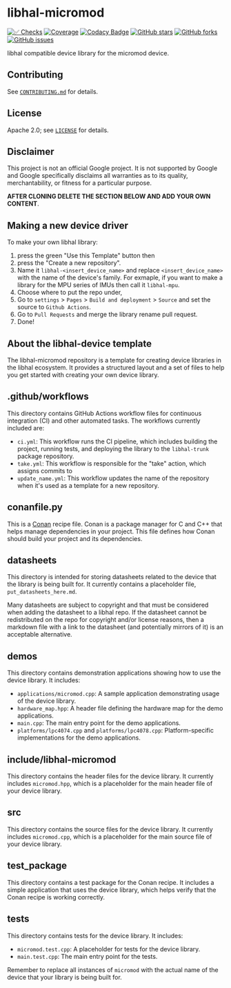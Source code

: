 # libhal-micromod

[![✅ Checks](https://github.com/libhal/libhal-micromod/actions/workflows/ci.yml/badge.svg)](https://github.com/libhal/libhal-micromod/actions/workflows/ci.yml)
[![Coverage](https://libhal.github.io/libhal-micromod/coverage/coverage.svg)](https://libhal.github.io/libhal-micromod/coverage/)
[![Codacy Badge](https://app.codacy.com/project/badge/Grade/b084e6d5962d49a9afcb275d62cd6586)](https://www.codacy.com/gh/libhal/libhal-micromod/dashboard?utm_source=github.com&amp;utm_medium=referral&amp;utm_content=libhal/libhal-micromod&amp;utm_campaign=Badge_Grade)
[![GitHub stars](https://img.shields.io/github/stars/libhal/libhal-micromod.svg)](https://github.com/libhal/libhal-micromod/stargazers)
[![GitHub forks](https://img.shields.io/github/forks/libhal/libhal-micromod.svg)](https://github.com/libhal/libhal-micromod/network)
[![GitHub issues](https://img.shields.io/github/issues/libhal/libhal-micromod.svg)](https://github.com/libhal/libhal-micromod/issues)

libhal compatible device library for the micromod device.

## Contributing

See [`CONTRIBUTING.md`](CONTRIBUTING.md) for details.

## License

Apache 2.0; see [`LICENSE`](LICENSE) for details.

## Disclaimer

This project is not an official Google project. It is not supported by
Google and Google specifically disclaims all warranties as to its quality,
merchantability, or fitness for a particular purpose.

**AFTER CLONING DELETE THE SECTION BELOW AND ADD YOUR OWN CONTENT**.

## Making a new device driver

To make your own libhal library:

1. press the green "Use this Template" button then
2. press the "Create a new repository".
3. Name it `libhal-<insert_device_name>` and replace `<insert_device_name>` with
  the name of the device's family. For exmaple, if you want to make a library
  for the MPU series of IMUs then call it `libhal-mpu`.
4. Choose where to put the repo under,
5. Go to `settings` > `Pages` > `Build and deployment` > `Source` and set the
  source to `Github Actions`.
6. Go to `Pull Requests` and merge the library rename pull request.
7. Done!

## About the libhal-device template

The libhal-micromod repository is a template for creating device libraries in
the libhal ecosystem. It provides a structured layout and a set of files to help
you get started with creating your own device library.

## .github/workflows

This directory contains GitHub Actions workflow files for continuous integration
(CI) and other automated tasks. The workflows currently included are:

- `ci.yml`: This workflow runs the CI pipeline, which includes
  building the project, running tests, and deploying the library to the
  `libhal-trunk` package repository.
- `take.yml`: This workflow is responsible for the "take" action, which assigns
  commits to
- `update_name.yml`: This workflow updates the name of the repository when it's
  used as a template for a new repository.

## conanfile.py

This is a [Conan](https://conan.io/) recipe file. Conan is a package manager for
C and C++ that helps manage dependencies in your project. This file defines how
Conan should build your project and its dependencies.

## datasheets

This directory is intended for storing datasheets related to the device that the
library is being built for. It currently contains a placeholder file,
`put_datasheets_here.md`.

Many datasheets are subject to copyright and that must be considered when adding
the datasheet to a libhal repo. If the datasheet cannot be redistributed on the
repo for copyright and/or license reasons, then a markdown file with a link to
the datasheet (and potentially mirrors of it) is an acceptable alternative.

## demos

This directory contains demonstration applications showing how to use the device
library. It includes:

- `applications/micromod.cpp`: A sample application demonstrating usage of the
  device library.
- `hardware_map.hpp`: A header file defining the hardware map for the demo
  applications.
- `main.cpp`: The main entry point for the demo applications.
- `platforms/lpc4074.cpp` and `platforms/lpc4078.cpp`: Platform-specific
  implementations for the demo applications.

## include/libhal-micromod

This directory contains the header files for the device library. It currently
includes `micromod.hpp`, which is a placeholder for the main header file of
your device library.

## src

This directory contains the source files for the device library. It currently
includes `micromod.cpp`, which is a placeholder for the main source file of
your device library.

## test_package

This directory contains a test package for the Conan recipe. It includes a
simple application that uses the device library, which helps verify that the
Conan recipe is working correctly.

## tests

This directory contains tests for the device library. It includes:

- `micromod.test.cpp`: A placeholder for tests for the device library.
- `main.test.cpp`: The main entry point for the tests.

Remember to replace all instances of `micromod` with the actual name of the
device that your library is being built for.
